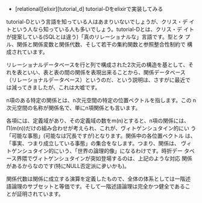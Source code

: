 * [relational][elixir][tutorial_d] tutorial-Dをelixirで実装してみる

tutorial-Dという言語を知っている人はあまりいないでしょうが、クリス・デ
イトという人なら知っている人も多いでしょう。tutorial-Dとは、クリス・デ
イトが提案している(SQLとは違う)「真のリレーショナルな」言語です。型とタ
プル、関係と関係変数と関係代数、そして若干の集約関数と参照整合性制約で
構成されています。

リレーショナルデータベースを行と列で構成された2次元の構造を基として、そ
れを表といい、表と表の間の関係を表現出来ることから、関係データベース
（リレーショナルデータベース）というのだ、という説明は、さすがに最近で
は減ってきましたが、これは大嘘です。

n項のある特定の関係とは、n次元空間の特定の位置ベクトルを指します。この
n次元空間の名称が関係名で、単にn項関係とも言います。

各項には、定義域があり、その定義域の数をm(n)とすると、n項の関係には、
Π(m(n))だけの組み合わせが考えられ、これが、ヴィトゲンシュタイン的にい
う「可能な事態」(可能なは冗長ですが)となります。関係中の各位置ベクトル
は、「事実、つまり成立している事態」の集合をなします。つまり、関係は、
ヴィトゲンシュタイン的にいう、「世界の論理的像」になるわけです。時折デー
タベース界隈でヴィトゲンシュタインが突如登場するのは、上記のような対応
関係があるからなのです(特にNULL否定派に夛いかも)。

関係代数は関係に成立する演算を定義したもので、全体の体系としては一階述
語論理のサブセットと等価です。そして一階述語論理は完全かつ健全であるこ
とが証明されています。
